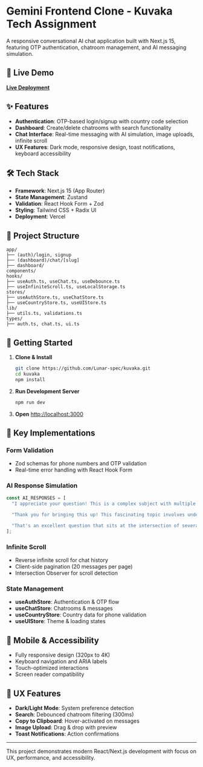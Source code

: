 # Gemini Frontend Clone - Kuvaka Tech Assignment

A responsive conversational AI chat application built with Next.js 15, featuring OTP authentication, chatroom management, and AI messaging simulation.

## 🌟 Live Demo

**[Live Deployment](https://kuvaka-orpin.vercel.app/login)**

## ✨ Features

- **Authentication**: OTP-based login/signup with country code selection
- **Dashboard**: Create/delete chatrooms with search functionality
- **Chat Interface**: Real-time messaging with AI simulation, image uploads, infinite scroll
- **UX Features**: Dark mode, responsive design, toast notifications, keyboard accessibility

## 🛠️ Tech Stack

- **Framework**: Next.js 15 (App Router)
- **State Management**: Zustand
- **Validation**: React Hook Form + Zod
- **Styling**: Tailwind CSS + Radix UI
- **Deployment**: Vercel

## 📁 Project Structure

```
app/
├── (auth)/login, signup
├── (dashboard)/chat/[slug]
├── dashboard/
components/
hooks/
├── useAuth.ts, useChat.ts, useDebounce.ts
├── useInfiniteScroll.ts, useLocalStorage.ts
stores/
├── useAuthStore.ts, useChatStore.ts
├── useCountryStore.ts, useUIStore.ts
lib/
├── utils.ts, validations.ts
types/
├── auth.ts, chat.ts, ui.ts
```

## 🚀 Getting Started

1. **Clone & Install**

   ```bash
   git clone https://github.com/Lunar-spec/kuvaka.git
   cd kuvaka
   npm install
   ```

2. **Run Development Server**

   ```bash
   npm run dev
   ```

3. **Open** [http://localhost:3000](http://localhost:3000)

## 🔧 Key Implementations

### Form Validation

- Zod schemas for phone numbers and OTP validation
- Real-time error handling with React Hook Form

### AI Response Simulation

```typescript
const AI_RESPONSES = [
  "I appreciate your question! This is a complex subject with multiple perspectives that deserve careful consideration. The fundamental principles involve interconnected systems where changes in one area can have cascading effects throughout.\n\nFrom a historical standpoint, we can see patterns that provide valuable insights into future developments. Any approach should be both flexible and grounded in evidence-based reasoning, balancing theoretical understanding with practical application.",

  "Thank you for bringing this up! This fascinating topic involves understanding how different variables interact within a larger framework. The interaction isn't simply linear – it's more like a web of connections where each element influences others.\n\nWhat's particularly interesting is how this relates to broader trends across various domains. I'd recommend starting with a solid foundation in the basics before moving to more advanced concepts, building understanding progressively.",

  "That's an excellent question that sits at the intersection of several important domains! When we examine this from multiple angles, we see patterns and connections that demonstrate the importance of systems thinking. Rather than viewing elements in isolation, we need to understand how they function as an interconnected whole.\n\nThis perspective reveals emergent properties that arise from component interactions. Effective solutions often require a holistic approach addressing multiple aspects simultaneously, coordinating efforts to avoid creating problems in other areas.",
];
```

### Infinite Scroll

- Reverse infinite scroll for chat history
- Client-side pagination (20 messages per page)
- Intersection Observer for scroll detection

### State Management

- **useAuthStore**: Authentication & OTP flow
- **useChatStore**: Chatrooms & messages
- **useCountryStore**: Country data for phone validation
- **useUIStore**: Theme & loading states

## 📱 Mobile & Accessibility

- Fully responsive design (320px to 4K)
- Keyboard navigation and ARIA labels
- Touch-optimized interactions
- Screen reader compatibility

## 🎨 UX Features

- **Dark/Light Mode**: System preference detection
- **Search**: Debounced chatroom filtering (300ms)
- **Copy to Clipboard**: Hover-activated on messages
- **Image Upload**: Drag & drop with preview
- **Toast Notifications**: Action confirmations

---

This project demonstrates modern React/Next.js development with focus on UX, performance, and accessibility.

